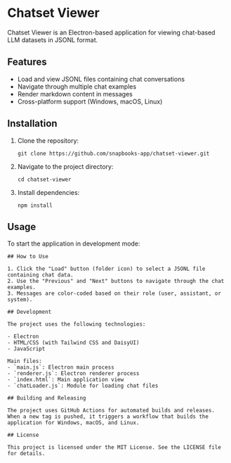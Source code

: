 # Chatset Viewer

Chatset Viewer is an Electron-based application for viewing chat-based LLM datasets in JSONL format.

## Features

- Load and view JSONL files containing chat conversations
- Navigate through multiple chat examples
- Render markdown content in messages
- Cross-platform support (Windows, macOS, Linux)

## Installation

1. Clone the repository:
   ```
   git clone https://github.com/snapbooks-app/chatset-viewer.git
   ```

2. Navigate to the project directory:
   ```
   cd chatset-viewer
   ```

3. Install dependencies:
   ```
   npm install
   ```

## Usage

To start the application in development mode:

```
## How to Use

1. Click the "Load" button (folder icon) to select a JSONL file containing chat data.
2. Use the "Previous" and "Next" buttons to navigate through the chat examples.
3. Messages are color-coded based on their role (user, assistant, or system).

## Development

The project uses the following technologies:

- Electron
- HTML/CSS (with Tailwind CSS and DaisyUI)
- JavaScript

Main files:
- `main.js`: Electron main process
- `renderer.js`: Electron renderer process
- `index.html`: Main application view
- `chatLoader.js`: Module for loading chat files

## Building and Releasing

The project uses GitHub Actions for automated builds and releases. When a new tag is pushed, it triggers a workflow that builds the application for Windows, macOS, and Linux.

## License

This project is licensed under the MIT License. See the LICENSE file for details.